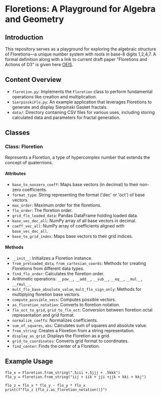# Floretions: A Playground for Algebra and Geometry

## Introduction

This repository serves as a playground for exploring the algebraic structure of Floretions—a unique number system with roots in base-8 digits 1,2,4,7. A formal definition along with a link to current draft paper "Floretions and Actions of D3" is given here [OEIS](https://oeis.org/search?q=a308496).  

## Content Overview

- `floretion.py`: Implements the `Floretion` class to perform fundamental operations like creation and multiplication.
- `SierpinskiFlo.py`: An example application that leverages Floretions to generate and display Sierpinski Gasket fractals.
- `data/`: Directory containing CSV files for various uses, including storing calculated data and parameters for fractal generation.

## Classes

### Class: Floretion
Represents a Floretion, a type of hypercomplex number that extends the concept of quaternions.

#### Attributes
- `base_to_nonzero_coeff`: Maps base vectors (in decimal) to their non-zero coefficients.
- `format_type`: String representing the format ('dec' or 'oct') of base vectors.
- `max_order`: Maximum order for the floretions.
- `flo_order`: The floretion order.
- `grid_flo_loaded_data`: Pandas DataFrame holding loaded data.
- `base_vec_dec_all`: NumPy array of all base vectors in decimal.
- `coeff_vec_all`: NumPy array of coefficients aligned with `base_vec_dec_all`.
- `base_to_grid_index`: Maps base vectors to their grid indices.

#### Methods
- `__init__`: Initializes a Floretion instance.
- `from_preloaded_data`, `from_cartesian_coords`: Methods for creating Floretions from different data types.
- `find_flo_order`: Calculates the floretion order.
- Arithmetic operations: `__pow__`, `__add__`, `__sub__`, `__eq__`, `__mul__`, `__rmul__`.
- `mult_flo_base_absolute_value`, `mult_flo_sign_only`: Methods for multiplying floretion base vectors.
- `compute_possible_vecs`: Computes possible vectors.
- `as_floretion_notation`: Converts to floretion notation.
- `flo_oct_to_grid`, `grid_to_flo_oct`: Conversion between floretion octal representation and grid format.
- `normalize_coeffs`: Normalizes coefficients.
- `sum_of_squares`, `abs`: Calculates sum of squares and absolute value.
- `from_string`: Creates a Floretion from a string representation.
- `display_as_grid`: Displays the Floretion as a grid.
- `grid_to_coordinates`: Converts grid format to coordinates.
- `find_center`: Finds the center of a Floretion.


## Example Usage

    flo_x = Floretion.from_string(".5iii +.5jjj + .5kkk")
    flo_y = Floretion.from_string("iij + iik + jji +jjk + kki + kkj")

    flo_z = flo_x * flo_y - flo_y * flo_x
    print(f"flo_z {flo_z.as_floretion_notation()}")
